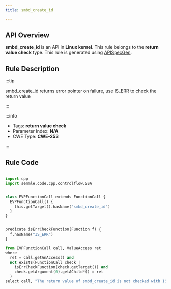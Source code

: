 ```yaml
---
title: smbd_create_id

---
```



## API Overview
**smbd_create_id** is an API in **Linux kernel**. This rule belongs to the **return value check** type. This rule is generated using [APISpecGen](../../tools/APISpecGen).
## Rule Description

:::tip

smbd_create_id returns error pointer on failure, use IS_ERR to check the return value

:::

:::info

- Tags: **return value check**
- Parameter Index: **N/A**
- CWE Type: **CWE-253**

:::

## Rule Code
```python

import cpp
import semmle.code.cpp.controlflow.SSA


class EVPFunctionCall extends FunctionCall {
  EVPFunctionCall() {
    this.getTarget().hasName("smbd_create_id")
  }
}


predicate isErrCheckFunction(Function f) {
  f.hasName("IS_ERR") 
}

from EVPFunctionCall call, ValueAccess ret
where
  ret = call.getAnAccess() and
  not exists(FunctionCall check |
    isErrCheckFunction(check.getTarget()) and
    check.getArgument(0).getAChild*() = ret
  )
select call, "The return value of smbd_create_id is not checked with IS_ERR."
    
```